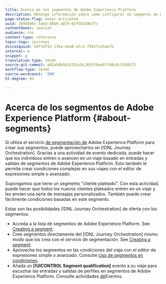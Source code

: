 ```yaml
---
title: Acerca de los segmentos de Adobe Experience Platform
description: Obtenga información sobre cómo configurar un segmento de Adobe Experience Platform
page-status-flag: never-activated
uuid: 269d590c-5a6d-40b9-a879-02f5033863fc
contentOwner: sauviat
audience: rns
content-type: reference
topic-tags: journeys
discoiquuid: 5df34f55-135a-4ea8-afc2-f9427ce5ae7b
internal: n
snippet: y
translation-type: tm+mt
source-git-commit: a65a5db5b35291cbc2635f9ae67fd8c8c5284575
workflow-type: tm+mt
source-wordcount: '209'
ht-degree: 0%

---
```



# Acerca de los segmentos de Adobe Experience Platform {#about-segments}

Si utiliza el servicio [de segmentación de](https://docs.adobe.com/content/help/en/experience-platform/segmentation/home.html) Adobe Experience Platform para crear sus segmentos, puede aprovecharlos en [!DNL Journey Orchestration]. Gracias a una actividad de evento dedicada, puede hacer que los individuos entren o avancen en un viaje basado en entradas y salidas de segmentos de Adobe Experience Platform. Esto también le permite crear condiciones complejas en sus viajes con el editor de expresiones simple o avanzado.

Supongamos que tiene un segmento &quot;cliente plateado&quot;. Con esta actividad, puede hacer que todos los nuevos clientes plateados entren en un viaje y les envíen una serie de mensajes personalizados. También puede crear fácilmente condiciones basadas en este segmento.

Estas son las posibilidades [!DNL Journey Orchestration] de oferta con los segmentos:

* Acceda a la lista de segmentos de Adobe Experience Platform. See [Creating a segment](../segment/creating-a-segment.md).
* Cree segmentos directamente del [!DNL Journey Orchestration] mismo modo que los crea con el servicio de segmentación. See [Creating a segment](../segment/creating-a-segment.md).
* Aproveche los segmentos en las condiciones del viaje con el editor de expresiones simple o avanzado. Consulte [Uso de segmentos en condiciones](../segment/using-a-segment.md).
* Añada un **[!UICONTROL Segment qualification]** evento a su viaje para escuchar las entradas y salidas de perfiles en segmentos de Adobe Experience Platform. Consulte actividades [de](../building-journeys/segment-qualification-events.md)Eventos.
